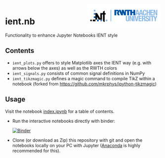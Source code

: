 <img align="right" src="figures/rwth_ient_logo@2x.png" alt="Logo Institut für Nachrichtentechnik | RWTH Aachen University" width="240px">

# ient.nb

Functionality to enhance Jupyter Notebooks IENT style

## Contents

* `ient_plots.py` offers to style Matplotlib axes the IENT way (e.g. with arrows below the axes) as well as the RWTH colors
* `ient_signals.py` consists of common signal definitions in NumPy
* `ient_tikzmagic.py` defines a magic command to compile TikZ within a notebook (forked from https://github.com/mkrphys/ipython-tikzmagic)

## Usage

Visit the notebook [index.ipynb](index.ipynb) for a table of contents.

* Run the interactive notebooks directly with binder:

  [![Binder](https://mybinder.org/badge_logo.svg)](https://mybinder.org/v2/gh/IENT/ient.nb/master?filepath=index.ipynb)

* Clone (or download as Zip) this repository with git and open the notebooks locally on your PC with Jupyter ([Anaconda](https://www.anaconda.com/) is highly recommended for this).